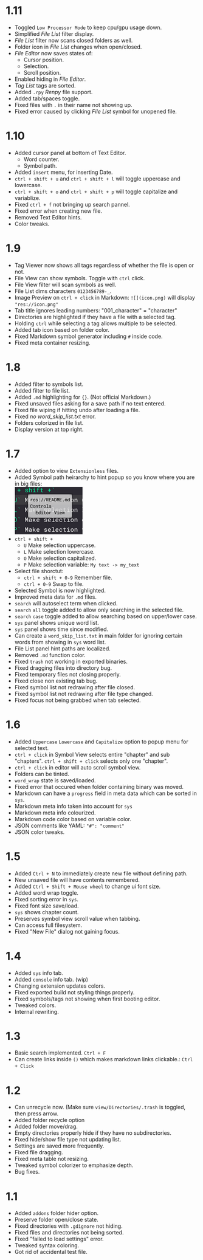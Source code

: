 # 1.11
- Toggled `Low Processor Mode` to keep cpu/gpu usage down.
- Simplified *File List* filter display.
- *File List* filter now scans closed folders as well.
- Folder icon in *File List* changes when open/closed.
- *File Editor* now saves states of:
	- Cursor position.
	- Selection.
	- Scroll position.
- Enabled hiding in *File Editor*. 
- *Tag List* tags are sorted.
- Added `.rpy` *Renpy* file support.
- Added tab/spaces toggle.
- Fixed files with `.` in their name not showing up.
- Fixed error caused by clicking *File List* symbol for unopened file.

# 1.10
- Added cursor panel at bottom of Text Editor. 
	- Word counter.
	- Symbol path.
- Added `insert` menu, for inserting Date.
- `ctrl + shift + u` and `ctrl + shift + l` will toggle uppercase and lowercase.
- `ctrl + shift + o` and `ctrl + shift + p` will toggle capitalize and variablize.
- Fixed `ctrl + f` not bringing up search pannel.
- Fixed error when creating new file.
- Removed Text Editor hints.
- Color tweaks.

# 1.9
- Tag Viewer now shows all tags regardless of whether the file is open or not.
- File View can show symbols. Toggle with `ctrl` click.
- File View filter will scan symbols as well.
- File List dims characters `0123456789-_`.
- Image Preview on `ctrl + click` in Markdown: `![](icon.png)` will display `"res://icon.png"`
- Tab title ignores leading numbers: "001_character" = "character"
- Directories are highlighted if they have a file with a selected tag.
- Holding `ctrl` while selecting a tag allows multiple to be selected.
- Added tab icon based on folder color.
- Fixed Markdown symbol generator including `#` inside code.
- Fixed meta container resizing.

# 1.8
- Added filter to symbols list.
- Added filter to file list.
- Added `.md` highlighting for `{}`. (Not official Markdown.)
- Fixed unsaved files asking for a save path if no text entered.
- Fixed file wiping if hitting undo after loading a file.
- Fixed *no word_skip_list.txt* error.
- Folders colorized in file list.
- Display version at top right.

# 1.7
- Added option to view `Extensionless` files.
- Added Symbol path heirarchy to hint popup so you know where you are in big files:  
	![](README/changes_hint_toc.png)
- `ctrl + shift +`
	- `U` Make selection uppercase.
	- `L` Make selection lowercase.
	- `O` Make selection capitalized.
	- `P` Make selection variable: `My text -> my_text`
- Select file shorctut:
	- `ctrl + shift + 0-9` Remember file.
	- `ctrl + 0-9` Swap to file.
- Selected Symbol is now highlighted.
- Improved meta data for `.md` files.
- `search` will autoselect term when clicked.
- `search` `all` toggle added to allow only searching in the selected file.
- `search` `case` toggle added to allow searching based on upper/lower case.
- `sys` panel shows unique word list.
- `sys` panel shows time since modified.
- Can create a `word_skip_list.txt` in main folder for ignoring certain words from showing in `sys` word list.
- File List panel hint paths are localized.
- Removed `.md` function color.
- Fixed `trash` not working in exported binaries.
- Fixed dragging files into directory bug.
- Fixed temporary files not closing properly.
- Fixed close non existing tab bug.
- Fixed symbol list not redrawing after file closed.
- Fixed symbol list not redrawing after file type changed. 
- Fixed focus not being grabbed when tab selected.

# 1.6
- Added `Uppercase` `Lowercase` and `Capitalize` option to popup menu for selected text.
- `ctrl + click` in Symbol View selects entire "chapter" and sub "chapters". `ctrl + shift + click` selects only one "chapter".
- `ctrl + click` in editor will auto scroll symbol view.
- Folders can be tinted.
- `word_wrap` state is saved/loaded.
- Fixed error that occured when folder containing binary was moved.
- Markdown can have a `progress` field in meta data which can be sorted in `sys`.
- Markdown meta info taken into account for `sys`
- Markdown meta info colourized.
- Markdown code color based on variable color.
- JSON comments like YAML: `"#": "comment"`
- JSON color tweaks.

# 1.5
- Added `Ctrl + N` to immediately create new file without defining path.
- New unsaved file will have contents remembered.
- Added `Ctrl + Shift + Mouse wheel` to change ui font size.
- Added word wrap toggle.
- Fixed sorting error in `sys`.
- Fixed font size save/load.
- `sys` shows chapter count.
- Preserves symbol view scroll value when tabbing.
- Can access full filesystem.
- Fixed "New File" dialog not gaining focus.

# 1.4
- Added `sys` info tab.
- Added `console` info tab. (wip)
- Changing extension updates colors.
- Fixed exported build not styling things properly.
- Fixed symbols/tags not showing when first booting editor.
- Tweaked colors.
- Internal rewriting.

# 1.3
- Basic search implemented. `Ctrl + F`
- Can create links inside `()` which makes markdown links clickable.: `Ctrl + Click`

# 1.2
- Can unrecycle now. (Make sure `view/Directories/.trash` is toggled, then press arrow.
- Added folder recycle option
- Added folder move/drag.
- Empty directories properly hide if they have no subdirectories.
- Fixed hide/show file type not updating list.
- Settings are saved more frequently.
- Fixed file dragging.
- Fixed meta table not resizing.
- Tweaked symbol colorizer to emphasize depth.
- Bug fixes.

# 1.1
- Added `addons` folder hider option.
- Preserve folder open/close state.
- Fixed directories with `.gdignore` not hiding.
- Fixed files and directories not being sorted.
- Fixed "failed to load settings" error.
- Tweaked syntax coloring.
- Got rid of accidental test file.